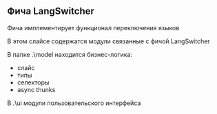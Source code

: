 ## Фича LangSwitcher

Фича имплементирует функционал переключения языков

В этом слайсе содержатся модули связанные с фичой LangSwitcher

В папке .\model находится бизнес-логика:

- слайс
- типы
- селекторы
- async thunks

В .\ui модули пользовательского интерфейса
